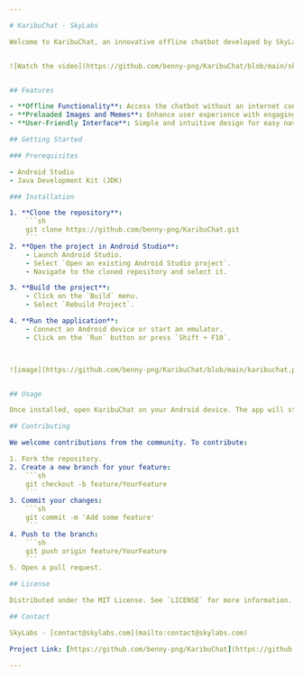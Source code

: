 ```yaml
---

# KaribuChat - SkyLabs

Welcome to KaribuChat, an innovative offline chatbot developed by SkyLabs. KaribuChat can be accessed via SMS and comes preloaded with images and memes to enhance user interaction and engagement.


![Watch the video](https://github.com/benny-png/KaribuChat/blob/main/skylabs_app.gif)


## Features

- **Offline Functionality**: Access the chatbot without an internet connection through SMS.
- **Preloaded Images and Memes**: Enhance user experience with engaging visual content.
- **User-Friendly Interface**: Simple and intuitive design for easy navigation.

## Getting Started

### Prerequisites

- Android Studio
- Java Development Kit (JDK)

### Installation

1. **Clone the repository**:
    ```sh
    git clone https://github.com/benny-png/KaribuChat.git
    ```
2. **Open the project in Android Studio**:
    - Launch Android Studio.
    - Select `Open an existing Android Studio project`.
    - Navigate to the cloned repository and select it.

3. **Build the project**:
    - Click on the `Build` menu.
    - Select `Rebuild Project`.

4. **Run the application**:
    - Connect an Android device or start an emulator.
    - Click on the `Run` button or press `Shift + F10`.



![image](https://github.com/benny-png/KaribuChat/blob/main/karibuchat.png)


## Usage

Once installed, open KaribuChat on your Android device. The app will start with a splash screen and guide you through setting up SMS access. Explore the preloaded images and memes to interact with the chatbot.

## Contributing

We welcome contributions from the community. To contribute:

1. Fork the repository.
2. Create a new branch for your feature:
    ```sh
    git checkout -b feature/YourFeature
    ```
3. Commit your changes:
    ```sh
    git commit -m 'Add some feature'
    ```
4. Push to the branch:
    ```sh
    git push origin feature/YourFeature
    ```
5. Open a pull request.

## License

Distributed under the MIT License. See `LICENSE` for more information.

## Contact

SkyLabs - [contact@skylabs.com](mailto:contact@skylabs.com)

Project Link: [https://github.com/benny-png/KaribuChat](https://github.com/benny-png/KaribuChat)

---
```

